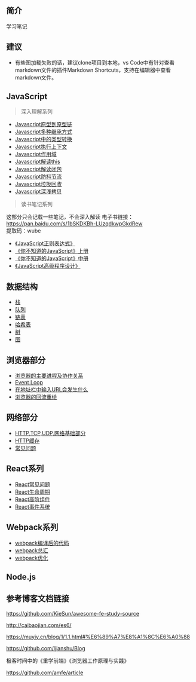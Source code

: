 ## 简介
学习笔记  

## 建议  

- 有些图加载失败的话，建议clone项目到本地，vs Code中有针对查看markdown文件的插件Markdown Shortcuts，支持在编辑器中查看markdown文件。


## JavaScript

> 深入理解系列
- [Javascript原型到原型链](https://github.com/lznbuild/my-blog/issues/2) 
- [Javascript多种继承方式](https://github.com/lznbuild/my-blog/issues/3)  
- [Javascript中的类型转换](https://github.com/lznbuild/my-blog/issues/5) 
- [Javascript执行上下文](https://github.com/lznbuild/my-blog/issues/7) 
- [Javascript作用域](https://github.com/lznbuild/my-blog/issues/11) 
- [Javascript解读this](https://github.com/lznbuild/my-blog/issues/8) 
- [Javascript解读闭包](https://github.com/lznbuild/my-blog/issues/4) 
- [Javascript防抖节流](https://github.com/lznbuild/my-blog/issues/12) 
- [Javascript垃圾回收](https://github.com/lznbuild/my-blog/issues/13) 
- [Javascript深浅拷贝](https://github.com/lznbuild/my-blog/issues/15) 


<!-- > JavaScript中的常见问题
- [JavaScript中一些函数的实现总结]() -->


>  读书笔记系列   


这部分只会记载一些笔记，不会深入解读
电子书链接：https://pan.baidu.com/s/1bSKDKBh-LUzqdkwpGkdRew   
提取码：wube
- [《JavaScript正则表达式》](https://github.com/lznbuild/my-blog/issues/1)
- [《你不知道的JavaScript》上册](https://github.com/lznbuild/my-blog/issues/9)
- [《你不知道的JavaScript》中册](https://github.com/lznbuild/my-blog/issues/10)
- [《JavaScript高级程序设计》](https://github.com/lznbuild/my-blog/issues/14)


##  数据结构  
- [栈](https://github.com/lznbuild/my-blog/issues/26)  
- [队列](https://github.com/lznbuild/my-blog/issues/27)
- [链表](https://github.com/lznbuild/my-blog/issues/28)
- [哈希表](https://github.com/lznbuild/my-blog/issues/30)
- [树]()
- [图](https://github.com/lznbuild/my-blog/issues/31)

##  浏览器部分  
- [浏览器的主要进程及协作关系](https://github.com/lznbuild/my-blog/issues/16)
- [Event Loop](https://github.com/lznbuild/my-blog/issues/18)
- [在地址栏中输入URL会发生什么](https://github.com/lznbuild/my-blog/issues/17)
- [浏览器的回流重绘](https://github.com/lznbuild/my-blog/issues/19)

##  网络部分  
- [HTTP,TCP,UDP,网络基础部分](https://github.com/lznbuild/my-blog/issues/24)
- [HTTP缓存](https://github.com/lznbuild/my-blog/issues/25)
- [常见问题](https://github.com/lznbuild/my-blog/issues/29)


##  React系列    
- [React常见问题](https://github.com/lznbuild/my-blog/issues/21)
- [React生命周期](https://github.com/lznbuild/my-blog/issues/22)
- [React高阶组件](https://github.com/lznbuild/my-blog/issues/23)
- [React事件系统](https://github.com/lznbuild/my-blog/issues/20)


## Webpack系列  
- [webpack编译后的代码](https://github.com/lznbuild/my-blog/issues/32)
- [webpack总汇](https://github.com/lznbuild/my-blog/issues/33)
- [webpack优化](https://github.com/lznbuild/my-blog/issues/34)

##  Node.js  

## 参考博客文档链接  
https://github.com/KieSun/awesome-fe-study-source  

http://caibaojian.com/es6/  

https://muyiy.cn/blog/1/1.1.html#%E6%89%A7%E8%A1%8C%E6%A0%88  

https://github.com/ljianshu/Blog  

极客时间中的《重学前端》《浏览器工作原理与实践》

https://github.com/amfe/article
